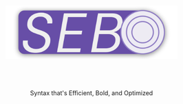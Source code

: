 <p align="center">
  <img src="https://raw.githubusercontent.com/aarikpokras/SEBO/refs/heads/master/img/sebo-purple-shadow.png" width="400" alt="SEBO" align="center" />

  #
</p>
<br />
<p align="center">Syntax that's Efficient, Bold, and Optimized</p>
